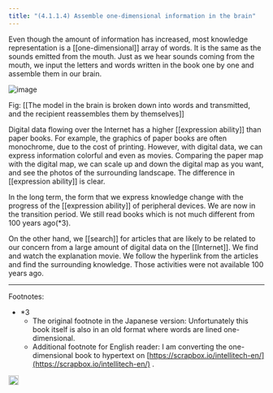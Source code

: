 ```yaml
---
title: "(4.1.1.4) Assemble one-dimensional information in the brain"
---
```


Even though the amount of information has increased, most knowledge representation is a [[one-dimensional]] array of words. It is the same as the sounds emitted from the mouth. Just as we hear sounds coming from the mouth, we input the letters and words written in the book one by one and assemble them in our brain.

![image](https://gyazo.com/bdf3b46ccdcc8bfa1c89fe8a525d5091/thumb/1000)

Fig: [[The model in the brain is broken down into words and transmitted, and the recipient reassembles them by themselves]]

Digital data flowing over the Internet has a higher [[expression ability]] than paper books. For example, the graphics of paper books are often monochrome, due to the cost of printing. However, with digital data, we can express information colorful and even as movies. Comparing the paper map with the digital map, we can scale up and down the digital map as you want, and see the photos of the surrounding landscape. The difference in [[expression ability]] is clear.

In the long term, the form that we express knowledge change with the progress of the [[expression ability]] of peripheral devices. We are now in the transition period. We still read books which is not much different from 100 years ago(*3).

On the other hand, we [[search]] for articles that are likely to be related to our concern from a large amount of digital data on the [[Internet]]. We find and watch the explanation movie. We follow the hyperlink from the articles and find the surrounding knowledge. Those activities were not available 100 years ago.

---

Footnotes:

- *3
    - The original footnote in the Japanese version: Unfortunately this book itself is also in an old format where words are lined one-dimensional.
    - Additional footnote for English reader: I am converting the one-dimensional book to hypertext on [https://scrapbox.io/intellitech-en/](https://scrapbox.io/intellitech-en/) .


<img src='https://scrapbox.io/api/pages/nishio/en/icon' alt='en.icon' height="19.5"/>